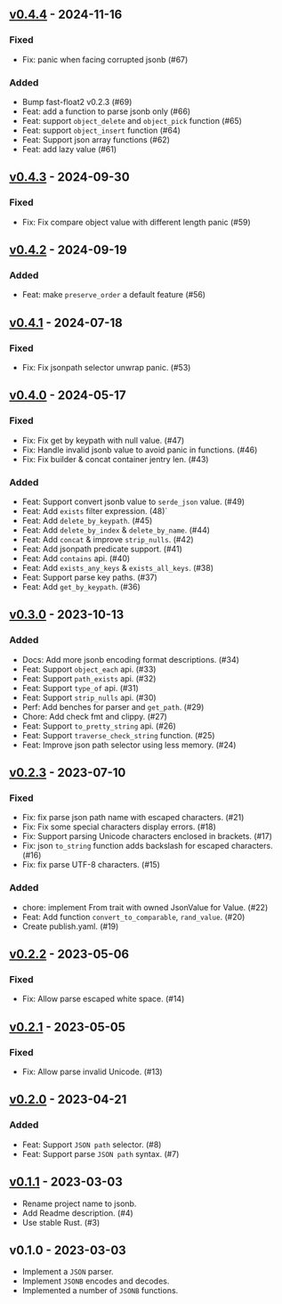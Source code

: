 ## [v0.4.4] - 2024-11-16

### Fixed

- Fix: panic when facing corrupted jsonb (#67)

### Added

- Bump fast-float2 v0.2.3  (#69)
- Feat: add a function to parse jsonb only (#66)
- Feat: support `object_delete` and `object_pick` function (#65)
- Feat: support `object_insert` function (#64)
- Feat: Support json array functions (#62)
- Feat: add lazy value (#61)

## [v0.4.3] - 2024-09-30

### Fixed

- Fix: Fix compare object value with different length panic (#59)

## [v0.4.2] - 2024-09-19

### Added

- Feat: make `preserve_order` a default feature (#56)

## [v0.4.1] - 2024-07-18

### Fixed

- Fix: Fix jsonpath selector unwrap panic. (#53)

## [v0.4.0] - 2024-05-17

### Fixed

- Fix: Fix get by keypath with null value. (#47)
- Fix: Handle invalid jsonb value to avoid panic in functions. (#46)
- Fix: Fix builder & concat container jentry len. (#43)

### Added

- Feat: Support convert jsonb value to `serde_json` value. (#49)
- Feat: Add `exists` filter expression. (48)`
- Feat: Add `delete_by_keypath`. (#45)
- Feat: Add `delete_by_index` & `delete_by_name`. (#44)
- Feat: Add `concat` & improve `strip_nulls`. (#42)
- Feat: Add jsonpath predicate support. (#41)
- Feat: Add `contains` api. (#40)
- Feat: Add `exists_any_keys` & `exists_all_keys`. (#38)
- Feat: Support parse key paths. (#37)
- Feat: Add `get_by_keypath`. (#36)

## [v0.3.0] - 2023-10-13

### Added

- Docs: Add more jsonb encoding format descriptions. (#34)
- Feat: Support `object_each` api. (#33)
- Feat: Support `path_exists` api. (#32)
- Feat: Support `type_of` api. (#31)
- Feat: Support `strip_nulls` api. (#30)
- Perf: Add benches for parser and `get_path`. (#29)
- Chore: Add check fmt and clippy. (#27)
- Feat: Support `to_pretty_string` api. (#26)
- Feat: Support `traverse_check_string` function. (#25)
- Feat: Improve json path selector using less memory. (#24)

## [v0.2.3] - 2023-07-10

### Fixed

- Fix: fix parse json path name with escaped characters. (#21)
- Fix: Fix some special characters display errors. (#18)
- Fix: Support parsing Unicode characters enclosed in brackets. (#17)
- Fix: json `to_string` function adds backslash for escaped characters. (#16)
- Fix: fix parse UTF-8 characters. (#15)

### Added

- chore: implement From trait with owned JsonValue for Value. (#22)
- Feat: Add function `convert_to_comparable`, `rand_value`. (#20)
- Create publish.yaml. (#19)

## [v0.2.2] - 2023-05-06

### Fixed

- Fix: Allow parse escaped white space. (#14)

## [v0.2.1] - 2023-05-05

### Fixed

- Fix: Allow parse invalid Unicode. (#13)

## [v0.2.0] - 2023-04-21

### Added

- Feat: Support `JSON path` selector. (#8)
- Feat: Support parse `JSON path` syntax. (#7)

## [v0.1.1] - 2023-03-03

- Rename project name to jsonb.
- Add Readme description. (#4)
- Use stable Rust. (#3)

## v0.1.0 - 2023-03-03

- Implement a `JSON` parser.
- Implement `JSONB` encodes and decodes.
- Implemented a number of `JSONB` functions.

[v0.4.4]: https://github.com/databendlabs/jsonb/compare/v0.4.3...v0.4.4
[v0.4.3]: https://github.com/databendlabs/jsonb/compare/v0.4.2...v0.4.3
[v0.4.2]: https://github.com/databendlabs/jsonb/compare/v0.4.1...v0.4.2
[v0.4.1]: https://github.com/databendlabs/jsonb/compare/v0.4.0...v0.4.1
[v0.4.0]: https://github.com/databendlabs/jsonb/compare/v0.3.0...v0.4.0
[v0.3.0]: https://github.com/databendlabs/jsonb/compare/v0.2.3...v0.3.0
[v0.2.3]: https://github.com/databendlabs/jsonb/compare/v0.2.2...v0.2.3
[v0.2.2]: https://github.com/databendlabs/jsonb/compare/v0.2.1...v0.2.2
[v0.2.1]: https://github.com/databendlabs/jsonb/compare/v0.2.0...v0.2.1
[v0.2.0]: https://github.com/databendlabs/jsonb/compare/v0.1.1...v0.2.0
[v0.1.1]: https://github.com/databendlabs/jsonb/compare/v0.1.0...v0.1.1
